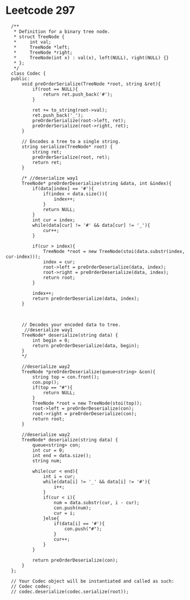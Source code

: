 # Leetcode 297
      /**
       * Definition for a binary tree node.
       * struct TreeNode {
       *     int val;
       *     TreeNode *left;
       *     TreeNode *right;
       *     TreeNode(int x) : val(x), left(NULL), right(NULL) {}
       * };
       */
      class Codec {
      public:
          void preOrderSerialize(TreeNode *root, string &ret){
              if(root == NULL){
                  return ret.push_back('#');
              }

              ret += to_string(root->val);
              ret.push_back('_');
              preOrderSerialize(root->left, ret);
              preOrderSerialize(root->right, ret);
          }

          // Encodes a tree to a single string.
          string serialize(TreeNode* root) {
              string ret;
              preOrderSerialize(root, ret);
              return ret;
          }

          /* //deserialize way1
          TreeNode* preOrderDeserialize(string &data, int &index){
              if(data[index] == '#'){
                  if(index < data.size()){
                      index++;
                  }
                  return NULL;
              }
              int cur = index;
              while(data[cur] != '#' && data[cur] != '_'){
                  cur++;
              }

              if(cur > index){
                  TreeNode *root = new TreeNode(stoi(data.substr(index, cur-index)));
                  index = cur;
                  root->left = preOrderDeserialize(data, index);
                  root->right = preOrderDeserialize(data, index);
                  return root;
              }

              index++;
              return preOrderDeserialize(data, index);
          }



          // Decodes your encoded data to tree.
           //deserialize way1
          TreeNode* deserialize(string data) {
              int begin = 0;
              return preOrderDeserialize(data, begin);
          }
          */

          //deserialize way2
          TreeNode *preOrderDeserialize(queue<string> &con){
              string top = con.front();
              con.pop();
              if(top == "#"){
                  return NULL;
              }
              TreeNode *root = new TreeNode(stoi(top));
              root->left = preOrderDeserialize(con);
              root->right = preOrderDeserialize(con);
              return root;
          }

          //deserialize way2
          TreeNode* deserialize(string data) {
              queue<string> con;
              int cur = 0;
              int end = data.size();
              string num;

              while(cur < end){
                  int i = cur;
                  while(data[i] != '_' && data[i] != '#'){
                      i++;
                  }
                  if(cur < i){
                      num = data.substr(cur, i - cur);
                      con.push(num);
                      cur = i;
                  }else{
                      if(data[i] == '#'){
                          con.push("#");
                      }
                      cur++;
                  }
              }

              return preOrderDeserialize(con);
          }   
      };

      // Your Codec object will be instantiated and called as such:
      // Codec codec;
      // codec.deserialize(codec.serialize(root));
